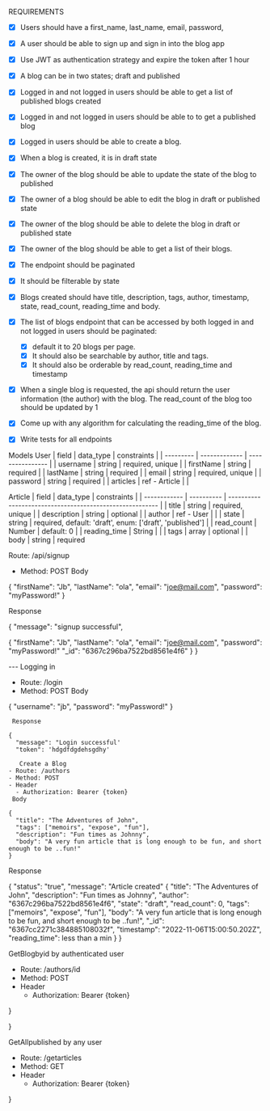 REQUIREMENTS
- [x] Users should have a first_name, last_name, email, password,
- [x] A user should be able to sign up and sign in into the blog app
- [x] Use JWT as authentication strategy and expire the token after 1 hour
- [x] A blog can be in two states; draft and published
- [x] Logged in and not logged in users should be able to get a list of published blogs created
- [x] Logged in and not logged in users should be able to to get a published blog
- [x] Logged in users should be able to create a blog.
- [x] When a blog is created, it is in draft state
- [x] The owner of the blog should be able to update the state of the blog to published
- [x] The owner of a blog should be able to edit the blog in draft or published state
- [x] The owner of the blog should be able to delete the blog in draft or published state
- [x] The owner of the blog should be able to get a list of their blogs.
- [x] The endpoint should be paginated
- [x] It should be filterable by state
- [x] Blogs created should have title, description, tags, author, timestamp, state, read_count, reading_time and body.
- [x] The list of blogs endpoint that can be accessed by both logged in and not logged in users should be paginated:
  - [x] default it to 20 blogs per page.
  - [x] It should also be searchable by author, title and tags.
  - [x] It should also be orderable by read_count, reading_time and timestamp
- [x] When a single blog is requested, the api should return the user information (the author) with the blog. The read_count of the blog too should be updated by 1
- [x] Come up with any algorithm for calculating the reading_time of the blog.
- [x] Write tests for all endpoints



Models
 User
| field     | data_type     | constraints      |
| --------- | ------------- | ---------------- |
| username  | string        | required, unique |
| firstName | string        | required         |
| lastName  | string        | required         |
| email     | string        | required, unique |
| password  | string        | required         |
| articles  | ref - Article |                  |


 Article
| field        | data_type  | constraints                                              |
| ------------ | ---------- | -------------------------------------------------------- |
| title        | string     | required, unique                                         |
| description  | string     | optional                                                 |
| author       | ref - User |                                                          |
| state        | string     | required, default: 'draft', enum: ['draft', 'published'] |
| read_count   | Number     | default: 0                                               |
| reading_time | String     |                                                          |
| tags         | array      | optional                                                 |
| body         | string     | required  
 
 
 
 Route: /api/signup
- Method: POST
Body

{
  "firstName": "Jb",
  "lastName": "ola",
  "email": "joe@mail.com",
  "password": "myPassword!"
}

Response

{
  "message": "signup successful",
  
   {
     "firstName": "Jb",
  "lastName": "ola",
  "email": "joe@mail.com",
  "password": "myPassword!"
    "_id": "6367c296ba7522bd8561e4f6"
  }
}

--- Logging in
- Route: /login
- Method: POST
 Body

{
  "username": "jb",
  "password": "myPassword!"
}
```
 Response

{
  "message": "Login successful'
  "token": 'hdgdfdgdehsgdhy'
  
   Create a Blog
- Route: /authors
- Method: POST
- Header
  - Authorization: Bearer {token}
 Body

{
  "title": "The Adventures of John",
  "tags": ["memoirs", "expose", "fun"],
  "description": "Fun times as Johnny",
  "body": "A very fun article that is long enough to be fun, and short enough to be ..fun!"
}
```
Response

{
  "status": "true",
  "message": "Article created"
   {
    "title": "The Adventures of John",
    "description": "Fun times as Johnny",
    "author": "6367c296ba7522bd8561e4f6",
    "state": "draft",
    "read_count": 0,
    "tags": ["memoirs", "expose", "fun"],
    "body": "A very fun article that is long enough to be fun, and short enough to be ..fun!",
    "_id": "6367cc2271c384885108032f",
    "timestamp": "2022-11-06T15:00:50.202Z",
    "reading_time": less than a min
  }
}

GetBlogbyid by authenticated user
- Route: /authors/id
- Method: POST
- Header
  - Authorization: Bearer {token}

}

}

GetAllpublished by any user
- Route: /getarticles
- Method: GET
- Header
  - Authorization: Bearer {token}

}
